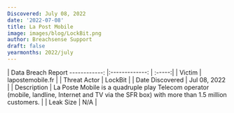 ```yaml
---
Discovered: July 08, 2022
date: '2022-07-08'
title: La Post Mobile
image: images/blog/LockBit.png
author: Breachsense Support
draft: false
yearmonths: 2022/july
---
```



| Data Breach Report
------------:     |:-------------:    | :-----:|
| Victim      | lapostemobile.fr      | 
| Threat Actor      | LockBit      | 
| Date Discovered      | Jul 08, 2022      | 
| Description      | La Poste Mobile is a quadruple play Telecom operator (mobile, landline, Internet and TV via the SFR box) with more than 1.5 million customers.      | 
| Leak Size      | N/A      | 

